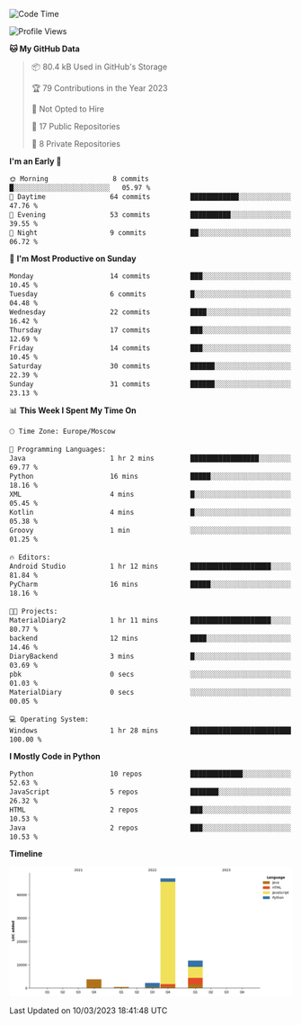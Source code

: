 <!--START_SECTION:waka-->
![Code Time](http://img.shields.io/badge/Code%20Time-36%20hrs%2052%20mins-blue)

![Profile Views](http://img.shields.io/badge/Profile%20Views-0-blue)

**🐱 My GitHub Data** 

> 📦 80.4 kB Used in GitHub's Storage 
 > 
> 🏆 79 Contributions in the Year 2023
 > 
> 🚫 Not Opted to Hire
 > 
> 📜 17 Public Repositories 
 > 
> 🔑 8 Private Repositories 
 > 
**I'm an Early 🐤** 

```text
🌞 Morning                8 commits           █░░░░░░░░░░░░░░░░░░░░░░░░   05.97 % 
🌆 Daytime                64 commits          ████████████░░░░░░░░░░░░░   47.76 % 
🌃 Evening                53 commits          ██████████░░░░░░░░░░░░░░░   39.55 % 
🌙 Night                  9 commits           ██░░░░░░░░░░░░░░░░░░░░░░░   06.72 % 
```
📅 **I'm Most Productive on Sunday** 

```text
Monday                   14 commits          ███░░░░░░░░░░░░░░░░░░░░░░   10.45 % 
Tuesday                  6 commits           █░░░░░░░░░░░░░░░░░░░░░░░░   04.48 % 
Wednesday                22 commits          ████░░░░░░░░░░░░░░░░░░░░░   16.42 % 
Thursday                 17 commits          ███░░░░░░░░░░░░░░░░░░░░░░   12.69 % 
Friday                   14 commits          ███░░░░░░░░░░░░░░░░░░░░░░   10.45 % 
Saturday                 30 commits          ██████░░░░░░░░░░░░░░░░░░░   22.39 % 
Sunday                   31 commits          ██████░░░░░░░░░░░░░░░░░░░   23.13 % 
```


📊 **This Week I Spent My Time On** 

```text
🕑︎ Time Zone: Europe/Moscow

💬 Programming Languages: 
Java                     1 hr 2 mins         █████████████████░░░░░░░░   69.77 % 
Python                   16 mins             █████░░░░░░░░░░░░░░░░░░░░   18.16 % 
XML                      4 mins              █░░░░░░░░░░░░░░░░░░░░░░░░   05.45 % 
Kotlin                   4 mins              █░░░░░░░░░░░░░░░░░░░░░░░░   05.38 % 
Groovy                   1 min               ░░░░░░░░░░░░░░░░░░░░░░░░░   01.25 % 

🔥 Editors: 
Android Studio           1 hr 12 mins        ████████████████████░░░░░   81.84 % 
PyCharm                  16 mins             █████░░░░░░░░░░░░░░░░░░░░   18.16 % 

🐱‍💻 Projects: 
MaterialDiary2           1 hr 11 mins        ████████████████████░░░░░   80.77 % 
backend                  12 mins             ████░░░░░░░░░░░░░░░░░░░░░   14.46 % 
DiaryBackend             3 mins              █░░░░░░░░░░░░░░░░░░░░░░░░   03.69 % 
pbk                      0 secs              ░░░░░░░░░░░░░░░░░░░░░░░░░   01.03 % 
MaterialDiary            0 secs              ░░░░░░░░░░░░░░░░░░░░░░░░░   00.05 % 

💻 Operating System: 
Windows                  1 hr 28 mins        █████████████████████████   100.00 % 
```

**I Mostly Code in Python** 

```text
Python                   10 repos            █████████████░░░░░░░░░░░░   52.63 % 
JavaScript               5 repos             ███████░░░░░░░░░░░░░░░░░░   26.32 % 
HTML                     2 repos             ███░░░░░░░░░░░░░░░░░░░░░░   10.53 % 
Java                     2 repos             ███░░░░░░░░░░░░░░░░░░░░░░   10.53 % 
```



**Timeline**

![Lines of Code chart](https://raw.githubusercontent.com/Adlemex/Adlemex/main/assets/bar_graph.png)


 Last Updated on 10/03/2023 18:41:48 UTC
<!--END_SECTION:waka-->
